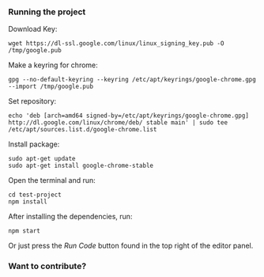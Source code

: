 ### Running the project

Download Key:

```wget https://dl-ssl.google.com/linux/linux_signing_key.pub -O /tmp/google.pub```

Make a keyring for chrome:

```gpg --no-default-keyring --keyring /etc/apt/keyrings/google-chrome.gpg --import /tmp/google.pub```

Set repository:

```echo 'deb [arch=amd64 signed-by=/etc/apt/keyrings/google-chrome.gpg] http://dl.google.com/linux/chrome/deb/ stable main' | sudo tee /etc/apt/sources.list.d/google-chrome.list```

Install package:

```
sudo apt-get update
sudo apt-get install google-chrome-stable

```

Open the terminal and run:

```
cd test-project
npm install
```

After installing the dependencies, run:
```
npm start
```

Or just press the *Run Code* button found in the top right of the editor panel.
### Want to contribute?
